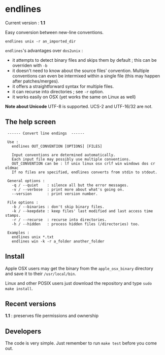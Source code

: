 endlines
========

Current version : **1.1**

Easy conversion between new-line conventions.

    endlines unix -r an_imported_dir 


`endlines`'s advantages over `dos2unix` : 
- it attempts to detect binary files and skips them by default ; this can be overriden with `-b`
- it doesn't need to know about the source files' convention. Multiple conventions can even be intermixed within a single file (this may happen after patches/merges).
- it offers a straightforward syntax for multiple files.
- it can recurse into directories ; see `-r` option.
- it works easily on OSX (yet works the same on Linux as well) 


**Note about Unicode**
UTF-8 is supported. UCS-2 and UTF-16/32 are not. 



The help screen
---------------

     ------ Convert line endings  ------

     Use :
       endlines OUT_CONVENTION [OPTIONS] [FILES]

       Input conventions are determined automatically.
       Each input file may possibly use multiple conventions. 
       OUT_CONVENTION can be : lf unix linux osx crlf win windows dos cr oldmac 
       If no files are specified, endlines converts from stdin to stdout.

     General options :
       -q / --quiet    : silence all but the error messages.
       -v / --verbose  : print more about what's going on.
       --version       : print version number.

     File options :
       -b / --binaries : don't skip binary files.
       -k / --keepdate : keep files' last modified and last access time stamps.
       -r / --recurse  : recurse into directories.
       -h / --hidden   : process hidden files (/directories) too. 

     Examples :
       endlines unix *.txt
       endlines win -k -r a_folder another_folder


Install
-------

Apple OSX users may get the binary from the `apple_osx_binary` directory and save it to their `/usr/local/bin`.

Linux and other POSIX users just download the repository and type `sudo make install`. 


Recent versions
---------------

**1.1** : preserves file permissions and ownership



Developers
----------

The code is very simple. Just remember to run `make test` before you come out.
